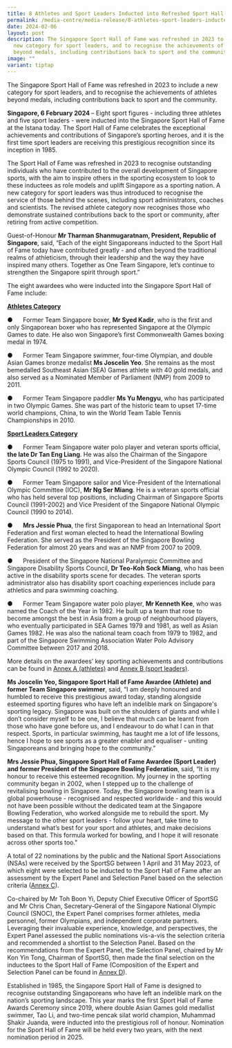 ```yaml
---
title: 8 Athletes and Sport Leaders Inducted into Refreshed Sport Hall of Fame
permalink: /media-centre/media-release/8-athletes-sport-leaders-inducted-into-sport-hall-of-fame/
date: 2024-02-06
layout: post
description: The Singapore Sport Hall of Fame was refreshed in 2023 to include a
  new category for sport leaders, and to recognise the achievements of athletes
  beyond medals, including contributions back to sport and the community.
image: ""
variant: tiptap
---
```

<p>The Singapore Sport Hall of Fame was refreshed in 2023 to include a new
category for sport leaders, and to recognise the achievements of athletes
beyond medals, including contributions back to sport and the community.</p>
<p><strong>Singapore, 6 February 2024 </strong>– Eight sport figures - including
three athletes and five sport leaders - were inducted into the Singapore
Sport Hall of Fame at the Istana today. The Sport Hall of Fame celebrates
the exceptional achievements and contributions of Singapore’s sporting
heroes, and it is the first time sport leaders are receiving this prestigious
recognition since its inception in 1985.</p>
<p></p>
<p>The Sport Hall of Fame was refreshed in 2023 to recognise outstanding
individuals who have contributed to the overall development of Singapore
sports, with the aim to inspire others in the sporting ecosystem to look
to these inductees as role models and uplift Singapore as a sporting nation.
A new category for sport leaders was thus introduced to recognise the service
of those behind the scenes, including sport administrators, coaches and
scientists. The revised athlete category now recognises those who demonstrate
sustained contributions back to the sport or community, after retiring
from active competition.</p>
<p></p>
<p>Guest-of-Honour <strong>Mr Tharman Shanmugaratnam, President, Republic of Singapore</strong>,
said, “Each of the eight Singaporeans inducted to the Sport Hall of Fame
today have contributed greatly - and often beyond the traditional realms
of athleticism, through their leadership and the way they have inspired
many others. Together as One Team Singapore, let’s continue to strengthen
the Singapore spirit through sport.”</p>
<p></p>
<p>The eight awardees who were inducted into the Singapore Sport Hall of
Fame include:</p>
<p></p>
<p><strong><u>Athletes Category</u></strong>
</p>
<p>●&nbsp;&nbsp;&nbsp;&nbsp;&nbsp; Former Team Singapore boxer, <strong>Mr Syed Kadir</strong>,
who is the first and only Singaporean boxer who has represented Singapore
at the Olympic Games to date. He also won Singapore’s first Commonwealth
Games boxing medal in 1974.</p>
<p>●&nbsp;&nbsp;&nbsp;&nbsp;&nbsp; Former Team Singapore swimmer, four-time
Olympian, and double Asian Games bronze medalist <strong>Ms Joscelin Yeo</strong>.
She remains as the most bemedalled Southeast Asian (SEA) Games athlete
with 40 gold medals, and also served as a Nominated Member of Parliament
(NMP) from 2009 to 2011.</p>
<p>●&nbsp;&nbsp;&nbsp;&nbsp;&nbsp; Former Team Singapore paddler <strong>Ms Yu Mengyu</strong>,
who has participated in two Olympic Games. She was part of the historic
team to upset 17-time world champions, China, to win the World Team Table
Tennis Championships in 2010.</p>
<p></p>
<p><strong><u>Sport Leaders Category</u></strong>
</p>
<p>●&nbsp;&nbsp;&nbsp;&nbsp;&nbsp; Former Team Singapore water polo player
and veteran sports official, <strong>the late Dr Tan Eng Liang</strong>.
He was also the Chairman of the Singapore Sports Council (1975 to 1991),
and Vice-President of the Singapore National Olympic Council (1992 to 2020).</p>
<p>●&nbsp;&nbsp;&nbsp;&nbsp;&nbsp; Former Team Singapore sailor and Vice-President
of the International Olympic Committee (IOC), <strong>Mr Ng Ser Miang</strong>.
He is a veteran sports official who has held several top positions, including
Chairman of Singapore Sports Council (1991-2002) and Vice President of
the Singapore National Olympic Council (1990 to 2014).</p>
<p>●&nbsp;&nbsp;&nbsp;&nbsp;&nbsp; <strong>Mrs Jessie Phua</strong>, the first
Singaporean to head an International Sport Federation and first woman elected
to head the International Bowling Federation. She served as the President
of the Singapore Bowling Federation for almost 20 years and was an NMP
from 2007 to 2009.</p>
<p>●&nbsp;&nbsp;&nbsp;&nbsp;&nbsp; President of the Singapore National Paralympic
Committee and Singapore Disability Sports Council, <strong>Dr Teo-Koh Sock Miang</strong>,
who has been active in the disability sports scene for decades. The veteran
sports administrator also has disability sport coaching experiences include
para athletics and para swimming coaching.</p>
<p>●&nbsp;&nbsp;&nbsp;&nbsp;&nbsp; Former Team Singapore water polo player, <strong>Mr Kenneth Kee</strong>,
who was named the Coach of the Year in 1982. He built up a team that rose
to become amongst the best in Asia from a group of neighbourhood players,
who eventually participated in SEA Games 1979 and 1981, as well as Asian
Games 1982. He was also the national team coach from 1979 to 1982, and
part of the Singapore Swimming Association Water Polo Advisory Committee
between 2017 and 2018.</p>
<p></p>
<p>More details on the awardees’ key sporting achievements and contributions
can be found in <a href="/files/Media Centre/Media Release/2023 &amp; 2024/Feb_2024_ANNEX_A___Key_sporting_achievements_and_contributions__athletes_.pdf" rel="noopener noreferrer nofollow" target="_blank"><u>Annex A</u></a><u> (athletes)</u> and
<a href="/files/Media Centre/Media Release/2023 &amp; 2024/Feb_2024_ANNEX_B___Key_sporting_contributions__sport_leaders_.pdf" rel="noopener noreferrer nofollow" target="_blank"><u>Annex B</u>
</a><u> (sport leaders)</u>.</p>
<p><strong>Ms Joscelin Yeo, Singapore Sport Hall of Fame Awardee (Athlete) and former Team Singapore swimmer</strong>,
said, “I am deeply honoured and humbled to receive this prestigious award
today, standing alongside esteemed sporting figures who have left an indelible
mark on Singapore's sporting legacy. Singapore was built on the shoulders
of giants and while I don’t consider myself to be one, I believe that much
can be learnt from those who have gone before us, and I endeavour to do
what I can in that respect. Sports, in particular swimming, has taught
me a lot of life lessons, hence I hope to see sports as a greater enabler
and equaliser - uniting Singaporeans and bringing hope to the community.”</p>
<p></p>
<p><strong>Mrs Jessie Phua, Singapore Sport Hall of Fame Awardee (Sport Leader) and former President of the Singapore Bowling Federation</strong>,
said, “It is my honour to receive this esteemed recognition. My journey
in the sporting community began in 2002, when I stepped up to the challenge
of revitalising bowling in Singapore. Today, the Singapore bowling team
is a global powerhouse - recognised and respected worldwide - and this
would not have been possible without the dedicated team at the Singapore
Bowling Federation, who worked alongside me to rebuild the sport. My message
to the other sport leaders - follow your heart, take time to understand
what’s best for your sport and athletes, and make decisions based on that.
This formula worked for bowling, and I hope it will resonate across other
sports too."</p>
<p></p>
<p>A total of 22 nominations by the public and the National Sport Associations
(NSAs) were received by the SportSG between 1 April and 31 May 2023, of
which eight were selected to be inducted to the Sport Hall of Fame after
an assessment by the Expert Panel and Selection Panel based on the selection
criteria (<a href="/files/Media Centre/Media Release/2023 &amp; 2024/Feb_2024_ANNEX_C___Selection_criteria.pdf" rel="noopener noreferrer nofollow" target="_blank"><u>Annex C</u></a>).</p>
<p>Co-chaired by Mr Toh Boon Yi, Deputy Chief Executive Officer of SportSG
and Mr Chris Chan, Secretary-General of the Singapore National Olympic
Council (SNOC), the Expert Panel comprises former athletes, media personnel,
former Olympians, and independent corporate partners. Leveraging their
invaluable experience, knowledge, and perspectives, the Expert Panel assessed
the public nominations vis-a-vis the selection criteria and recommended
a shortlist to the Selection Panel. Based on the recommendations from the
Expert Panel, the Selection Panel, chaired by Mr Kon Yin Tong, Chairman
of SportSG, then made the final selection on the inductees to the Sport
Hall of Fame (Composition of the Expert and Selection Panel can be found
in <a href="/files/Media Centre/Media Release/2023 &amp; 2024/Feb_2024_ANNEX_D___Composition_of_the_expert_and_selection_panel.pdf" rel="noopener noreferrer nofollow" target="_blank"><u>Annex D</u></a>).</p>
<p>Established in 1985, the Singapore Sport Hall of Fame is designed to recognise
outstanding Singaporeans who have left an indelible mark on the nation’s
sporting landscape. This year marks the first Sport Hall of Fame Awards
Ceremony since 2019, where double Asian Games gold medallist swimmer, Tao
Li, and two-time pencak silat world champion, Muhammad Shakir Juanda, were
inducted into the prestigious roll of honour. Nomination for the Sport
Hall of Fame will be held every two years, with the next nomination period
in 2025.</p>
<p></p>